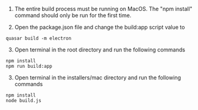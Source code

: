 1. The entire build process must be running on MacOS. The "npm install" command should only be run for the first time.

2. Open the package.json file and change the build:app script value to
```
quasar build -m electron
```

3. Open terminal in the root directory and run the following commands
```
npm install
npm run build:app
```

3. Open terminal in the installers/mac directory and run the following commands
```
npm install
node build.js
```
